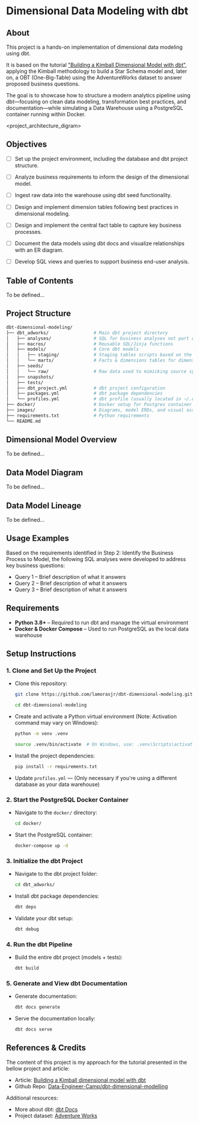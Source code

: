 # Dimensional Data Modeling with dbt

## About
This project is a hands-on implementation of dimensional data modeling using dbt.

It is based on the tutorial ["Building a Kimball Dimensional Model with dbt"](https://github.com/Data-Engineer-Camp/dbt-dimensional-modelling), applying the Kimball methodology to build a Star Schema model and, later on, a OBT (One-Big-Table) using the AdventureWorks dataset to answer proposed business questions.

The goal is to showcase how to structure a modern analytics pipeline using dbt—focusing on clean data modeling, transformation best practices, and documentation—while simulating a Data Warehouse using a PostgreSQL container running within Docker.

<project_architecture_digram>


## Objectives
 - [ ] Set up the project environment, including the database and dbt project structure.
 - [ ] Analyze business requirements to inform the design of the dimensional model.
 - [ ] Ingest raw data into the warehouse using dbt seed functionality.
 - [ ] Design and implement dimension tables following best practices in dimensional modeling.
 - [ ] Design and implement the central fact table to capture key business processes.
 - [ ] Document the data models using dbt docs and visualize relationships with an ER diagram.
 - [ ] Develop SQL views and queries to support business end-user analysis.


## Table of Contents
To be defined...


## Project Structure
```bash
dbt-dimensional-modeling/
├── dbt_adworks/                 # Main dbt project directory
│   ├── analyses/                # SQL for business analyses not part of models
│   ├── macros/                  # Reusable SQL/Jinja functions
│   ├── models/                  # Core dbt models
│   │   ├── staging/             # Staging tables scripts based on the raw data
│   │   └── marts/               # Facts & dimensions tables for dimensional model
│   ├── seeds/                   
│   │   └── raw/                 # Raw data used to mimicking source systems
│   ├── snapshots/               
│   ├── tests/                   
│   ├── dbt_project.yml          # dbt project configuration
│   ├── packages.yml             # dbt package dependencies
│   └── profiles.yml             # dbt profile (usually located in ~/.dbt/)
├── docker/                      # Docker setup for Postgres container
├── images/                      # Diagrams, model ERDs, and visual assets
├── requirements.txt             # Python requirements
└── README.md                    
```


## Dimensional Model Overview
To be defined...

## Data Model Diagram
To be defined...


## Data Model Lineage
To be defined...


## Usage Examples
Based on the requirements identified in Step 2: Identify the Business Process to Model, the following SQL analyses were developed to address key business questions:
- Query 1 – Brief description of what it answers
- Query 2 – Brief description of what it answers
- Query 3 – Brief description of what it answers


## Requirements
- **Python 3.8+** – Required to run dbt and manage the virtual environment  
- **Docker & Docker Compose** – Used to run PostgreSQL as the local data warehouse  


## Setup Instructions
### 1. Clone and Set Up the Project
- Clone this repository:
    ```bash
    git clone https://github.com/lamorasjr/dbt-dimensional-modeling.git

    cd dbt-dimensional-modeling
    ```

- Create and activate a Python virtual environment (Note: Activation command may vary on Windows):
    ```bash
    python -m venv .venv

    source .venv/bin/activate  # On Windows, use: .venv\Scripts\activate
    ```
    
- Install the project dependencies:
    ```bash
    pip install -r requirements.txt
    ```

- Update `profiles.yml` — (Only necessary if you're using a different database as your data warehouse)

### 2. Start the PostgreSQL Docker Container
- Navigate to the `docker/` directory:
    ```bash
    cd docker/
    ```

- Start the PostgreSQL container:
    ```bash
    docker-compose up -d
    ```

### 3. Initialize the dbt Project
- Navigate to the dbt project folder:
    ```bash
    cd dbt_adworks/
    ```
    
- Install dbt package dependencies:
    ```bash
    dbt deps
    ```

- Validate your dbt setup:
    ```bash
    dbt debug
    ``` 

### 4. Run the dbt Pipeline
- Build the entire dbt project (models + tests):
    ```bash
    dbt build
    ```

### 5. Generate and View dbt Documentation
- Generate documentation:
    ```bash
    dbt docs generate
    ```

- Serve the documentation locally:
    ```bash
    dbt docs serve
    ```


## References & Credits

The content of this project is my approach for the tutorial presented in the bellow project and article:

- Article: [Building a Kimball dimensional model with dbt](https://docs.getdbt.com/blog/kimball-dimensional-model)
- Github Repo: [Data-Engineer-Camp/dbt-dimensional-modelling](https://github.com/Data-Engineer-Camp/dbt-dimensional-modelling/tree/main)


Additional resources:
- More about dbt: [dbt Docs](https://docs.getdbt.com/docs/introduction)
- Project dataset: [Adventure Works](https://learn.microsoft.com/en-us/sql/samples/adventureworks-install-configure?view=sql-server-ver17&tabs=ssms)